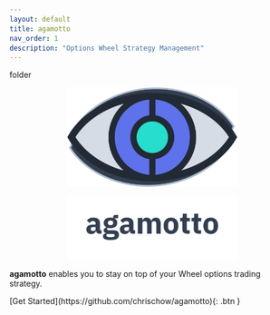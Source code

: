 ```yaml
---
layout: default
title: agamotto
nav_order: 1
description: "Options Wheel Strategy Management"
---
```


folder

<p align="center">
    <img src="https://raw.githubusercontent.com/chrischow/agamotto/main/project/static/img/agamotto.png" width="300">
</p>

<p align="center">
    <img src="https://raw.githubusercontent.com/chrischow/agamotto/main/project/static/img/agamotto_word.png" width="300">
</p>

**agamotto** enables you to stay on top of your Wheel options trading strategy.

<span class="fs-5">
[Get Started](https://github.com/chrischow/agamotto){: .btn }
</span>